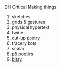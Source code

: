 DH Critical Making things

1. sketches
2. grids & gestures
3. physical hypertext
4. twine
5. cut-up poetry
6. tracery bots
7. scalar
8. [p5 poetics](https://relizabur.github.io/secondtry/P5Cioran)
9. [bitsy](https://relizabur.github.io/secondtry/bitsyTrueColour)
